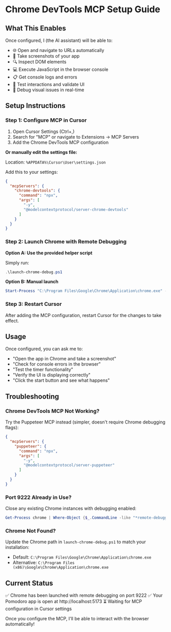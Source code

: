 # Chrome DevTools MCP Setup Guide

## What This Enables

Once configured, I (the AI assistant) will be able to:
- 🌐 Open and navigate to URLs automatically
- 📸 Take screenshots of your app
- 🔍 Inspect DOM elements
- 💻 Execute JavaScript in the browser console
- 📋 Get console logs and errors
- 🧪 Test interactions and validate UI
- 🐛 Debug visual issues in real-time

## Setup Instructions

### Step 1: Configure MCP in Cursor

1. Open Cursor Settings (Ctrl+,)
2. Search for "MCP" or navigate to Extensions → MCP Servers
3. Add the Chrome DevTools MCP configuration

**Or manually edit the settings file:**

Location: `%APPDATA%\Cursor\User\settings.json`

Add this to your settings:

```json
{
  "mcpServers": {
    "chrome-devtools": {
      "command": "npx",
      "args": [
        "-y",
        "@modelcontextprotocol/server-chrome-devtools"
      ]
    }
  }
}
```

### Step 2: Launch Chrome with Remote Debugging

**Option A: Use the provided helper script**

Simply run:
```powershell
.\launch-chrome-debug.ps1
```

**Option B: Manual launch**

```powershell
Start-Process "C:\Program Files\Google\Chrome\Application\chrome.exe" -ArgumentList "--remote-debugging-port=9222"
```

### Step 3: Restart Cursor

After adding the MCP configuration, restart Cursor for the changes to take effect.

## Usage

Once configured, you can ask me to:
- "Open the app in Chrome and take a screenshot"
- "Check for console errors in the browser"
- "Test the timer functionality"
- "Verify the UI is displaying correctly"
- "Click the start button and see what happens"

## Troubleshooting

### Chrome DevTools MCP Not Working?

Try the Puppeteer MCP instead (simpler, doesn't require Chrome debugging flags):

```json
{
  "mcpServers": {
    "puppeteer": {
      "command": "npx",
      "args": [
        "-y",
        "@modelcontextprotocol/server-puppeteer"
      ]
    }
  }
}
```

### Port 9222 Already in Use?

Close any existing Chrome instances with debugging enabled:
```powershell
Get-Process chrome | Where-Object {$_.CommandLine -like "*remote-debugging*"} | Stop-Process
```

### Chrome Not Found?

Update the Chrome path in `launch-chrome-debug.ps1` to match your installation:
- Default: `C:\Program Files\Google\Chrome\Application\chrome.exe`
- Alternative: `C:\Program Files (x86)\Google\Chrome\Application\chrome.exe`

## Current Status

✅ Chrome has been launched with remote debugging on port 9222
✅ Your Pomodoro app is open at http://localhost:5173
⏳ Waiting for MCP configuration in Cursor settings

Once you configure the MCP, I'll be able to interact with the browser automatically!

